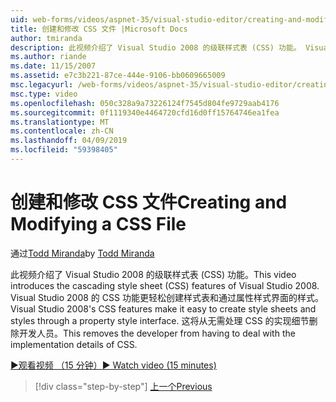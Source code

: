 ```yaml
---
uid: web-forms/videos/aspnet-35/visual-studio-editor/creating-and-modifying-a-css-file
title: 创建和修改 CSS 文件 |Microsoft Docs
author: tmiranda
description: 此视频介绍了 Visual Studio 2008 的级联样式表 (CSS) 功能。 Visual Studio 2008 的 CSS 功能更轻松创建样式表...
ms.author: riande
ms.date: 11/15/2007
ms.assetid: e7c3b221-87ce-444e-9106-bb0609665009
msc.legacyurl: /web-forms/videos/aspnet-35/visual-studio-editor/creating-and-modifying-a-css-file
msc.type: video
ms.openlocfilehash: 050c328a9a73226124f7545d804fe9729aab4176
ms.sourcegitcommit: 0f1119340e4464720cfd16d0ff15764746ea1fea
ms.translationtype: MT
ms.contentlocale: zh-CN
ms.lasthandoff: 04/09/2019
ms.locfileid: "59398405"
---
```

# <a name="creating-and-modifying-a-css-file"></a><span data-ttu-id="c77cf-104">创建和修改 CSS 文件</span><span class="sxs-lookup"><span data-stu-id="c77cf-104">Creating and Modifying a CSS File</span></span>

<span data-ttu-id="c77cf-105">通过[Todd Miranda](https://github.com/tmiranda)</span><span class="sxs-lookup"><span data-stu-id="c77cf-105">by [Todd Miranda](https://github.com/tmiranda)</span></span>

<span data-ttu-id="c77cf-106">此视频介绍了 Visual Studio 2008 的级联样式表 (CSS) 功能。</span><span class="sxs-lookup"><span data-stu-id="c77cf-106">This video introduces the cascading style sheet (CSS) features of Visual Studio 2008.</span></span> <span data-ttu-id="c77cf-107">Visual Studio 2008 的 CSS 功能更轻松创建样式表和通过属性样式界面的样式。</span><span class="sxs-lookup"><span data-stu-id="c77cf-107">Visual Studio 2008's CSS features make it easy to create style sheets and styles through a property style interface.</span></span> <span data-ttu-id="c77cf-108">这将从无需处理 CSS 的实现细节删除开发人员。</span><span class="sxs-lookup"><span data-stu-id="c77cf-108">This removes the developer from having to deal with the implementation details of CSS.</span></span>

[<span data-ttu-id="c77cf-109">&#9654;观看视频 （15 分钟）</span><span class="sxs-lookup"><span data-stu-id="c77cf-109">&#9654; Watch video (15 minutes)</span></span>](https://channel9.msdn.com/Blogs/ASP-NET-Site-Videos/creating-and-modifying-a-css-file)

> [!div class="step-by-step"]
> [<span data-ttu-id="c77cf-110">上一个</span><span class="sxs-lookup"><span data-stu-id="c77cf-110">Previous</span></span>](quick-tour-of-the-visual-studio-2008-integrated-development-environment.md)
